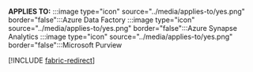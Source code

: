 **APPLIES TO:** :::image type="icon" source="../media/applies-to/yes.png" border="false":::Azure Data Factory :::image type="icon" source="../media/applies-to/yes.png" border="false":::Azure Synapse Analytics :::image type="icon" source="../media/applies-to/yes.png" border="false":::Microsoft Purview

[!INCLUDE [fabric-redirect](fabric-redirect.md)]